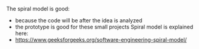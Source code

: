 The spiral model is good:
- because the code will be after the idea is analyzed
- the prototype is good for these small projects
Spiral model is explained here:
- https://www.geeksforgeeks.org/software-engineering-spiral-model/
